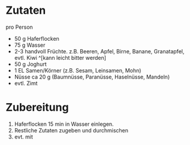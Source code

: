 # Zutaten
pro Person
- 50 g Haferflocken
- 75 g Wasser
- 2-3 handvoll Früchte. z.B. Beeren, Apfel, Birne, Banane, Granatapfel, evtl. Kiwi ^[kann leicht bitter werden]
- 50 g Joghurt
- 1 EL Samen/Körner (z.B. Sesam, Leinsamen, Mohn)
- Nüsse ca 20 g (Baumnüsse, Paranüsse, Haselnüsse, Mandeln)
- evtl. Zimt


# Zubereitung
1. Haferflocken 15 min in Wasser einlegen.
2. Restliche Zutaten zugeben und durchmischen
3. evt. mit 